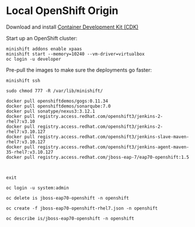 # Local OpenShift Origin

Download and install [Container Development Kit (CDK)](https://developers.redhat.com/products/cdk/download/)

Start up an OpenShift cluster:

```
minishift addons enable xpaas
minishift start --memory=10240 --vm-driver=virtualbox
oc login -u developer
```

Pre-pull the images to make sure the deployments go faster:

```
minishift ssh

sudo chmod 777 -R /var/lib/minishift/

docker pull openshiftdemos/gogs:0.11.34
docker pull openshiftdemos/sonarqube:7.0
docker pull sonatype/nexus3:3.12.1
docker pull registry.access.redhat.com/openshift3/jenkins-2-rhel7:v3.10
docker pull registry.access.redhat.com/openshift3/jenkins-2-rhel7:v3.10.127
docker pull registry.access.redhat.com/openshift3/jenkins-slave-maven-rhel7:v3.10.127
docker pull registry.access.redhat.com/openshift3/jenkins-agent-maven-35-rhel7:v3.10.127
docker pull registry.access.redhat.com/jboss-eap-7/eap70-openshift:1.5



exit

```

```
oc login -u system:admin

oc delete is jboss-eap70-openshift -n openshift

oc create -f jboss-eap70-openshift-rhel7.json -n openshift

oc describe is/jboss-eap70-openshift -n openshift
```